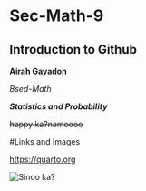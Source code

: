 # Sec-Math-9
## Introduction to Github

**Airah Gayadon**

*Bsed-Math*

***Statistics and Probability***

~~happy ka?namoooo~~

#Links and Images

<https://quarto.org>

![Sinoo ka?](https://scontent.fmnl25-4.fna.fbcdn.net/v/t39.30808-6/382770205_1777441902717048_6119507720508506952_n.jpg?_nc_cat=107&ccb=1-7&_nc_sid=a2f6c7&_nc_eui2=AeGBtYCwEeqCrjMniJgEffBKYeCOGEOUE2dh4I4YQ5QTZ4cWOdVD1APHOLkmMkbHn2k3LB1sNFmZstepAtsiSTwD&_nc_ohc=vGXwNZlS3yEAX9e25kb&_nc_ht=scontent.fmnl25-4.fna&oh=00_AfDcZ6nfEu4k0_bAqU034VdR_M7wocysmlOx_XG2CQ6DWA&oe=6520BBDD)



